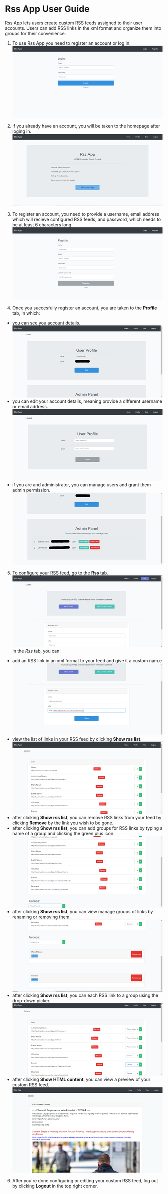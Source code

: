 # Rss App User Guide

Rss App lets users create custom RSS feeds assigned to their user accounts. Users can add RSS links in the xml format and organize them into groups for their convenience. 

1. To use Rss App you need to register an account or log in.
![Begin using Rss App](images/screen1.png)

2. If you already have an account, you will be taken to the homepage after loging in.
![Homepage for Logged in Users](images/screen13.png)

3. To register an account, you need to provide a username, email address which will recieve configured RSS feeds, and password, which needs to be at least 6 characters long.
![Rss App Registration](images/screen2.png)

4. Once you succesfully register an account, you are taken to the **Profile** tab, in which:

- you can see you account details. ![Rss App User Profile](images/screen3.png)
- you can edit your account details, meaning provide a different username or email address. ![Editing Rss App User Profile](images/screen4.png)
- if you are and administrator, you can manage users and grant them admin permission. ![Rss App Admin Panel](images/screen5.png)

5. To configure your RSS feed, go to the **Rss** tab. ![Rss Tab](images/screen6.png) In the *Rss* tab, you can:

- add an RSS link in an xml format to your feed and give it a custom nam.e ![Adding an RSS link](images/screen7.png)
- view the list of links in your RSS feed by clicking **Show rss list**. ![Rss App List of RSS Links](images/screen8.png)
- after clicking **Show rss list**, you can remove RSS links from your feed by clicking **Remove** by the link you wish to be gone.
- after clicking **Show rss list**, you can add groups for RSS links by typing a name of a group and clicking the green plus icon. ![Adding a Link Group](images/screen9.png)
- after clicking **Show rss list**, you can view manage groups of links by renaming or removing them. ![Managing Groups](images/screen10.png)
- after clicking **Show rss list**, you can each RSS link to a group using the drop-down picker. ![Links Assigned to Groups](images/screen11.png)
- after clicking **Show HTML content**, you can view a preview of your custom RSS feed. ![Rss Feed Preview](images/screen12.png)

6. After you're done configuring or editing your custom RSS feed, log out by clicking **Logout** in the top right corner.
